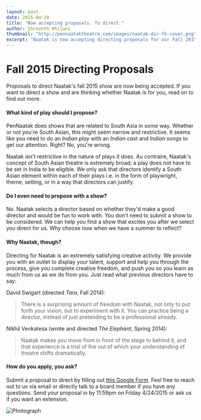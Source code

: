 ```yaml
---
layout: post
date: 2015-04-20
title: "Now accepting proposals. To direct."
author: Shreshth Khilani
thumbnail: "http://pennaataktheatre.com/images/naatak-dir-fb-cover.png"
excerpt: "Naatak is now accepting directing proposals for our Fall 2015 show! Submit a proposal by Friday 4/24 and change your life"
---
```

Fall 2015 Directing Proposals
=============================

Proposals to direct Naatak's fall 2015 show are now being accepted. If you want to direct a show and are thinking whether Naatak is for you, read on to find out more.


#### What kind of play should I propose?

PenNaatak does shows that are related to South Asia in some way. Whether or not you're South Asian, this might seem narrow and restrictive. It seems like you need to do an *Indian play* with an *Indian cast* and *Indian songs* to get our attention. Right? No, you're wrong. 

Naatak isn't restrictive in the nature of plays it does. Au contraire, Naatak's concept of South Asian theatre is extremely broad; a play does not have to be set in India to be eligible. We only ask that directors identify a South Asian element within each of their plays i.e. in the form of playwright, theme, setting, or in a way that directors can justify. 


#### Do I even need to propose with a show? 

No. Naatak selects a director based on whether they'd make a good director and would be fun to work with. You don't need to submit a show to be considered. We can help you find a show that excites you after we select you direct for us. Why choose now when we have a summer to reflect? 


#### Why Naatak, though? 

Directing for Naatak is an extremely satisfying creative activity. We provide you with an outlet to display your talent, support and help you through the process, give you complete creative freedom, and push you so you learn as much from us as we do from you. Just read what previous directors have to say:

David Swigart (directed *Tara*, Fall 2014):

> There is a surprising amount of freedom with Naatak, not only to put forth your vision, but to experiment with it. You can practice being a director,  instead of just pretending to be a professional already.

Nikhil Venkatesa (wrote and directed *The Elephant*, Spring 2014):

> Naatak makes you move from in front of the stage to behind it, and that experience is a trial of fire out of which your understanding of theatre shifts dramatically.


#### How do you apply, you ask?

Submit a proposal to direct by filling out [this Google Form](www.pennaataktheatre.com/direct). Feel free to reach out to us via email or directly talk to a board member if you have any questions. Send your proposal in by 11:59pm on Friday 4/24/2015 or ask us if you want an extension. 


![Photograph](http://pennaataktheatre.com/images/naatak-dir-fb-cover.png)